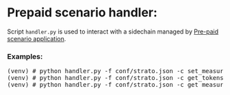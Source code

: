 # Prepaid scenario handler:

Script `handler.py` is used to interact with a sidechain managed by [Pre-paid scenario application](https://github.com/supsi-dacd-isaac/cosmos-apps/blob/master/ps/README.md).

### Examples:

<pre>
(venv) # python handler.py -f conf/strato.json -c set_measure -s PImp 
(venv) # python handler.py -f conf/strato.json -c get_tokens_amount
(venv) # python handler.py -f conf/strato.json -c get_measure -s E_cons -t 2021-03-01T12:05:00Z
</pre>

